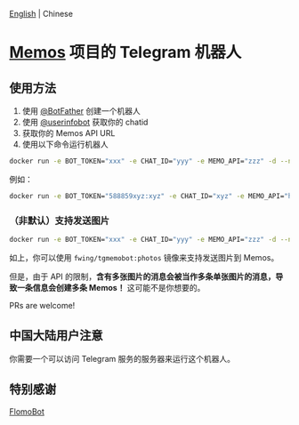 [English](README.md) | Chinese

# [Memos](https://github.com/usememos/memos) 项目的 Telegram 机器人

## 使用方法

1. 使用 [@BotFather](https://t.me/BotFather) 创建一个机器人
2. 使用 [@userinfobot](https://t.me/userinfobot) 获取你的 chatid
3. 获取你的 Memos API URL
4. 使用以下命令运行机器人

```bash
docker run -e BOT_TOKEN="xxx" -e CHAT_ID="yyy" -e MEMO_API="zzz" -d --name tgmemobot fwing/tgmemobot
```

例如：

```bash
docker run -e BOT_TOKEN="588859xyz:xyz" -e CHAT_ID="xyz" -e MEMO_API="https://example.com/api/memo?openId=xyz" -d --name tgmemobot fwing/tgmemobot
```

### （非默认）支持发送图片

```bash
docker run -e BOT_TOKEN="xxx" -e CHAT_ID="yyy" -e MEMO_API="zzz" -d --name tgmemobot fwing/tgmemobot:photos
```

如上，你可以使用 `fwing/tgmemobot:photos` 镜像来支持发送图片到 Memos。

但是，由于 API 的限制，**含有多张图片的消息会被当作多条单张图片的消息，导致一条信息会创建多条 Memos！** 这可能不是你想要的。

PRs are welcome!

## 中国大陆用户注意

你需要一个可以访问 Telegram 服务的服务器来运行这个机器人。

## 特别感谢

[FlomoBot](https://github.com/wogong/flomobot)